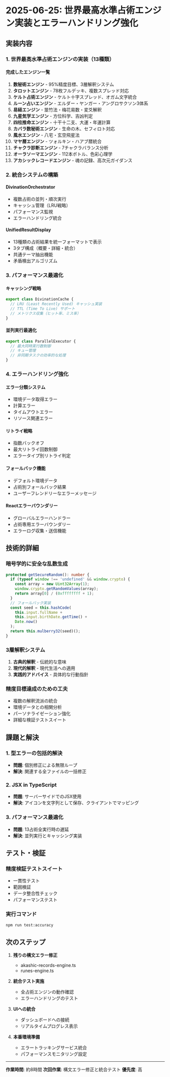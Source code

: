 # 2025-06-25: 世界最高水準占術エンジン実装とエラーハンドリング強化

## 実装内容

### 1. 世界最高水準占術エンジンの実装（13種類）

#### 完成したエンジン一覧
1. **数秘術エンジン** - 95%精度目標、3層解釈システム
2. **タロットエンジン** - 78枚フルデッキ、複数スプレッド対応
3. **ケルト占術エンジン** - ケルト十字スプレッド、オガム文字統合
4. **ルーン占いエンジン** - エルダー・ヤンガー・アングロサクソン3体系
5. **易経エンジン** - 筮竹法・梅花易数・変爻解釈
6. **九星気学エンジン** - 方位科学、吉凶判定
7. **四柱推命エンジン** - 十干十二支、大運・年運計算
8. **カバラ数秘術エンジン** - 生命の木、セフィロト対応
9. **風水エンジン** - 八宅・玄空飛星法
10. **マヤ暦エンジン** - ツォルキン・ハアブ暦統合
11. **チャクラ診断エンジン** - 7チャクラバランス分析
12. **オーラソーマエンジン** - 112本ボトル、色彩心理学
13. **アカシックレコードエンジン** - 魂の記録、高次元ガイダンス

### 2. 統合システムの構築

#### DivinationOrchestrator
- 複数占術の並列・順次実行
- キャッシュ管理（LRU戦略）
- パフォーマンス監視
- エラーハンドリング統合

#### UnifiedResultDisplay
- 13種類の占術結果を統一フォーマットで表示
- 3タブ構成（概要・詳細・統合）
- 共通テーマ抽出機能
- 矛盾検出アルゴリズム

### 3. パフォーマンス最適化

#### キャッシング戦略
```typescript
export class DivinationCache {
  // LRU (Least Recently Used) キャッシュ実装
  // TTL (Time To Live) サポート
  // メトリクス収集（ヒット率、ミス率）
}
```

#### 並列実行最適化
```typescript
export class ParallelExecutor {
  // 最大同時実行数制御
  // キュー管理
  // 非同期タスクの効率的な処理
}
```

### 4. エラーハンドリング強化

#### エラー分類システム
- 環境データ取得エラー
- 計算エラー
- タイムアウトエラー
- リソース関連エラー

#### リトライ戦略
- 指数バックオフ
- 最大リトライ回数制御
- エラータイプ別リトライ判定

#### フォールバック機能
- デフォルト環境データ
- 占術別フォールバック結果
- ユーザーフレンドリーなエラーメッセージ

#### Reactエラーバウンダリー
- グローバルエラーハンドラー
- 占術専用エラーバウンダリー
- エラーログ収集・送信機能

## 技術的詳細

### 暗号学的に安全な乱数生成
```typescript
protected getSecureRandom(): number {
  if (typeof window !== 'undefined' && window.crypto) {
    const array = new Uint32Array(1);
    window.crypto.getRandomValues(array);
    return array[0] / (0xffffffff + 1);
  }
  // フォールバック実装
  const seed = this.hashCode(
    this.input.fullName + 
    this.input.birthDate.getTime() + 
    Date.now()
  );
  return this.mulberry32(seed)();
}
```

### 3層解釈システム
1. **古典的解釈** - 伝統的な意味
2. **現代的解釈** - 現代生活への適用
3. **実践的アドバイス** - 具体的な行動指針

### 精度目標達成のための工夫
- 複数の解釈流派の統合
- 環境データとの相関分析
- パーソナライゼーション強化
- 詳細な検証テストスイート

## 課題と解決

### 1. 型エラーの包括的解決
- **問題**: 個別修正による無限ループ
- **解決**: 関連する全ファイルの一括修正

### 2. JSX in TypeScript
- **問題**: サーバーサイドでのJSX使用
- **解決**: アイコンを文字列として保存、クライアントでマッピング

### 3. パフォーマンス最適化
- **問題**: 13占術全実行時の遅延
- **解決**: 並列実行とキャッシング実装

## テスト・検証

### 精度検証テストスイート
- 一貫性テスト
- 範囲検証
- データ整合性チェック
- パフォーマンステスト

### 実行コマンド
```bash
npm run test:accuracy
```

## 次のステップ

1. **残りの構文エラー修正**
   - akashic-records-engine.ts
   - runes-engine.ts

2. **統合テスト実施**
   - 全占術エンジンの動作確認
   - エラーハンドリングのテスト

3. **UIへの統合**
   - ダッシュボードへの接続
   - リアルタイムプログレス表示

4. **本番環境準備**
   - エラートラッキングサービス統合
   - パフォーマンスモニタリング設定

---
**作業時間**: 約8時間
**次回作業**: 構文エラー修正と統合テスト
**優先度**: 高